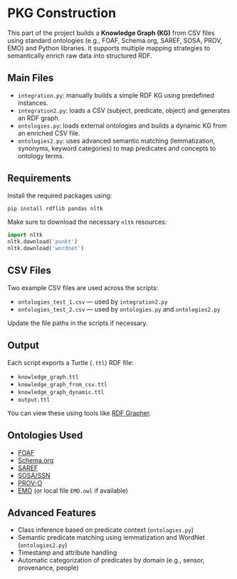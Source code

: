 # PKG Construction

This part of the project builds a **Knowledge Graph (KG)** from CSV files using standard ontologies (e.g., FOAF, Schema.org, SAREF, SOSA, PROV, EMO) and Python libraries. It supports multiple mapping strategies to semantically enrich raw data into structured RDF.

## Main Files

- `integration.py`: manually builds a simple RDF KG using predefined instances.
- `integration2.py`: loads a CSV (subject, predicate, object) and generates an RDF graph.
- `ontologies.py`: loads external ontologies and builds a dynamic KG from an enriched CSV file.
- `ontologies2.py`: uses advanced semantic matching (lemmatization, synonyms, keyword categories) to map predicates and concepts to ontology terms.

## Requirements

Install the required packages using:

```bash
pip install rdflib pandas nltk
```

Make sure to download the necessary `nltk` resources:

```python
import nltk
nltk.download('punkt')
nltk.download('wordnet')
```

## CSV Files

Two example CSV files are used across the scripts:

- `ontologies_test_1.csv` — used by `integration2.py`
- `ontologies_test_2.csv` — used by `ontologies.py` and `ontologies2.py`

Update the file paths in the scripts if necessary.

## Output

Each script exports a Turtle (`.ttl`) RDF file:

- `knowledge_graph.ttl`
- `knowledge_graph_from_csv.ttl`
- `knowledge_graph_dynamic.ttl`
- `output.ttl`

You can view these using tools like [RDF Grapher](https://www.ldf.fi/service/rdf-grapher).

## Ontologies Used

- [FOAF](http://xmlns.com/foaf/0.1/)
- [Schema.org](https://schema.org/)
- [SAREF](https://saref.etsi.org/core/)
- [SOSA/SSN](https://www.w3.org/TR/vocab-ssn/)
- [PROV-O](https://www.w3.org/TR/prov-o/)
- [EMO](https://bioportal.bioontology.org/ontologies/EMO/) (or local file `EMO.owl` if available)

## Advanced Features

- Class inference based on predicate context (`ontologies.py`)
- Semantic predicate matching using lemmatization and WordNet (`ontologies2.py`)
- Timestamp and attribute handling
- Automatic categorization of predicates by domain (e.g., sensor, provenance, people)

